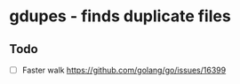 # gdupes - finds duplicate files 

## Todo

- [ ] Faster walk https://github.com/golang/go/issues/16399